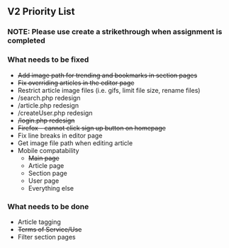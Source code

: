## V2 Priority List
### NOTE: Please use create a strikethrough when assignment is completed

### What needs to be fixed
* ~~Add image path for trending and bookmarks in section pages~~
* ~~Fix overriding articles in the editor page~~
* Restrict article image files (i.e. gifs, limit file size, rename files)
* /search.php redesign
* /article.php redesign
* /createUser.php redesign
* ~~/login.php redesign~~
* ~~Firefox - cannot click sign up button on homepage~~
* Fix line breaks in editor page
* Get image file path when editing article
* Mobile compatability
   * ~~Main page~~
   * Article page
   * Section page
   * User page
   * Everything else


### What needs to be done
* Article tagging
* ~~Terms of Service/Use~~
* Filter section pages
